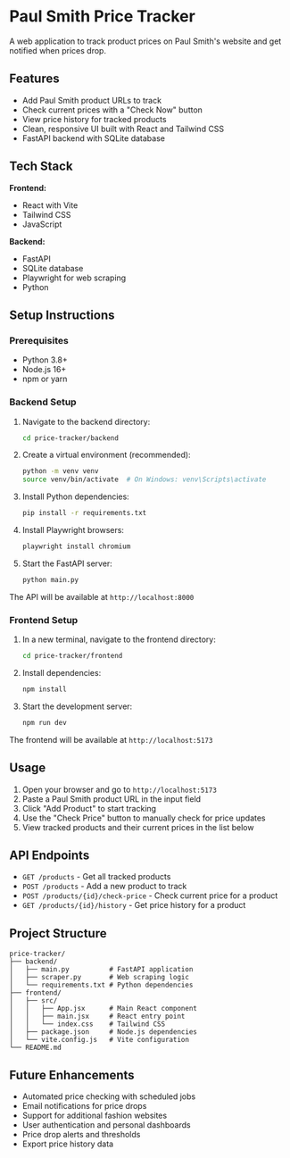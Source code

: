 # Paul Smith Price Tracker

A web application to track product prices on Paul Smith's website and get notified when prices drop.

## Features

- Add Paul Smith product URLs to track
- Check current prices with a "Check Now" button
- View price history for tracked products
- Clean, responsive UI built with React and Tailwind CSS
- FastAPI backend with SQLite database

## Tech Stack

**Frontend:**
- React with Vite
- Tailwind CSS
- JavaScript

**Backend:**
- FastAPI
- SQLite database
- Playwright for web scraping
- Python

## Setup Instructions

### Prerequisites

- Python 3.8+
- Node.js 16+
- npm or yarn

### Backend Setup

1. Navigate to the backend directory:
   ```bash
   cd price-tracker/backend
   ```

2. Create a virtual environment (recommended):
   ```bash
   python -m venv venv
   source venv/bin/activate  # On Windows: venv\Scripts\activate
   ```

3. Install Python dependencies:
   ```bash
   pip install -r requirements.txt
   ```

4. Install Playwright browsers:
   ```bash
   playwright install chromium
   ```

5. Start the FastAPI server:
   ```bash
   python main.py
   ```

The API will be available at `http://localhost:8000`

### Frontend Setup

1. In a new terminal, navigate to the frontend directory:
   ```bash
   cd price-tracker/frontend
   ```

2. Install dependencies:
   ```bash
   npm install
   ```

3. Start the development server:
   ```bash
   npm run dev
   ```

The frontend will be available at `http://localhost:5173`

## Usage

1. Open your browser and go to `http://localhost:5173`
2. Paste a Paul Smith product URL in the input field
3. Click "Add Product" to start tracking
4. Use the "Check Price" button to manually check for price updates
5. View tracked products and their current prices in the list below

## API Endpoints

- `GET /products` - Get all tracked products
- `POST /products` - Add a new product to track
- `POST /products/{id}/check-price` - Check current price for a product
- `GET /products/{id}/history` - Get price history for a product

## Project Structure

```
price-tracker/
├── backend/
│   ├── main.py          # FastAPI application
│   ├── scraper.py       # Web scraping logic
│   └── requirements.txt # Python dependencies
├── frontend/
│   ├── src/
│   │   ├── App.jsx      # Main React component
│   │   ├── main.jsx     # React entry point
│   │   └── index.css    # Tailwind CSS
│   ├── package.json     # Node.js dependencies
│   └── vite.config.js   # Vite configuration
└── README.md
```

## Future Enhancements

- Automated price checking with scheduled jobs
- Email notifications for price drops
- Support for additional fashion websites
- User authentication and personal dashboards
- Price drop alerts and thresholds
- Export price history data